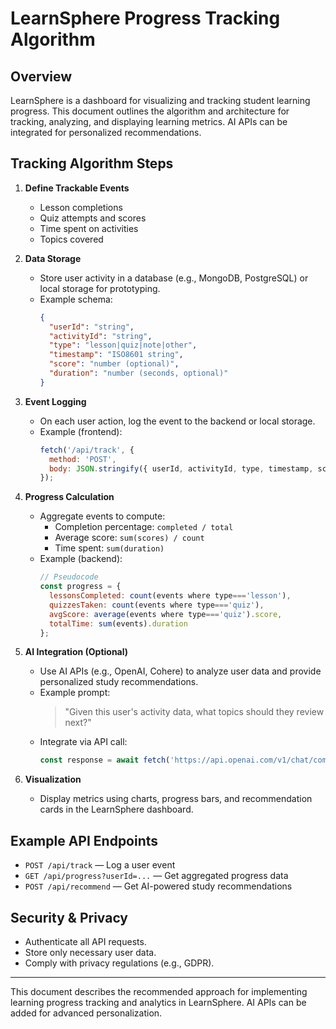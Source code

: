 # LearnSphere Progress Tracking Algorithm

## Overview
LearnSphere is a dashboard for visualizing and tracking student learning progress. This document outlines the algorithm and architecture for tracking, analyzing, and displaying learning metrics. AI APIs can be integrated for personalized recommendations.

## Tracking Algorithm Steps
1. **Define Trackable Events**
   - Lesson completions
   - Quiz attempts and scores
   - Time spent on activities
   - Topics covered

2. **Data Storage**
   - Store user activity in a database (e.g., MongoDB, PostgreSQL) or local storage for prototyping.
   - Example schema:
     ```json
     {
       "userId": "string",
       "activityId": "string",
       "type": "lesson|quiz|note|other",
       "timestamp": "ISO8601 string",
       "score": "number (optional)",
       "duration": "number (seconds, optional)"
     }
     ```

3. **Event Logging**
   - On each user action, log the event to the backend or local storage.
   - Example (frontend):
     ```js
     fetch('/api/track', {
       method: 'POST',
       body: JSON.stringify({ userId, activityId, type, timestamp, score, duration })
     });
     ```

4. **Progress Calculation**
   - Aggregate events to compute:
     - Completion percentage: `completed / total`
     - Average score: `sum(scores) / count`
     - Time spent: `sum(duration)`
   - Example (backend):
     ```js
     // Pseudocode
     const progress = {
       lessonsCompleted: count(events where type==='lesson'),
       quizzesTaken: count(events where type==='quiz'),
       avgScore: average(events where type==='quiz').score,
       totalTime: sum(events).duration
     };
     ```

5. **AI Integration (Optional)**
   - Use AI APIs (e.g., OpenAI, Cohere) to analyze user data and provide personalized study recommendations.
   - Example prompt:
     > "Given this user's activity data, what topics should they review next?"
   - Integrate via API call:
     ```js
     const response = await fetch('https://api.openai.com/v1/chat/completions', { ... });
     ```

6. **Visualization**
   - Display metrics using charts, progress bars, and recommendation cards in the LearnSphere dashboard.

## Example API Endpoints
- `POST /api/track` — Log a user event
- `GET /api/progress?userId=...` — Get aggregated progress data
- `POST /api/recommend` — Get AI-powered study recommendations

## Security & Privacy
- Authenticate all API requests.
- Store only necessary user data.
- Comply with privacy regulations (e.g., GDPR).

---
This document describes the recommended approach for implementing learning progress tracking and analytics in LearnSphere. AI APIs can be added for advanced personalization.
